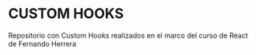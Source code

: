 # CUSTOM HOOKS

Repositorio con Custom Hooks realizados en el marco del curso de React de Fernando Herrera
